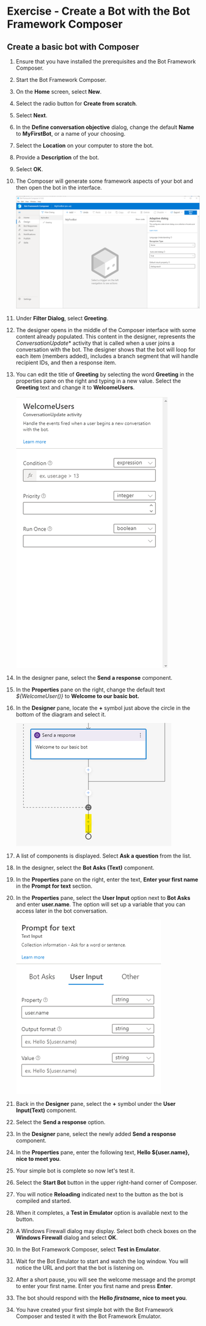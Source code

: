 # Exercise - Create a Bot with the Bot Framework Composer

## Create a basic bot with Composer

1. Ensure that you have installed the prerequisites and the Bot Framework Composer.
1. Start the Bot Framework Composer.
1. On the **Home** screen, select **New**.
1. Select the radio button for **Create from scratch**.
1. Select **Next**.
1. In the **Define conversation objective** dialog, change the default **Name** to **MyFirstBot**, or a name of your choosing.
1. Select the **Location** on your computer to store the bot.
1. Provide a **Description** of the bot.
1. Select **OK**.
1. The Composer will generate some framework aspects of your bot and then open the bot in the interface.

    ![New bot with Composer](media/new-bot.png)

1. Under **Filter Dialog**, select **Greeting**.
1. The designer opens in the middle of the Composer interface with some content already populated. This content in the designer, represents the *ConversationUpdate** activity that is called when a user joins a conversation with the bot. The designer shows that the bot will loop for each item (members added), includes a branch segment that will handle recipient IDs, and then a response item.
1. You can edit the title of **Greeting** by selecting the word **Greeting** in the properties pane on the right and typing in a new value.  Select the **Greeting** text and change it to **WelcomeUsers**.

    ![Editing Greeting text in properties pane](media/change-greeting.png)

1. In the designer pane, select the **Send a response** component.
1. In the **Properties** pane on the right, change the default text *${WelcomeUser()}*  to **Welcome to our basic bot.**
1. In the **Designer** pane, locate the **+** symbol just above the circle in the bottom of the diagram and select it.

    ![plus symbol at bottom of designer diagram](media/plus-symbol.png)

1. A list of components is displayed.  Select **Ask a question** from the list.
1. In the designer, select the **Bot Asks (Text)** component.
1. In the **Properties** pane on the right, enter the text, **Enter your first name** in the **Prompt for text** section.
1. In the **Properties** pane, select the **User Input** option next to **Bot Asks** and enter **user.name**. The option will set up a variable that you can access later in the bot conversation.

    ![User input option with user.name entered](media/user-input.png)

1. Back in the **Designer** pane, select the **+** symbol under the **User Input(Text)** component.
1. Select the **Send a response** option.
1. In the **Designer** pane, select the newly added **Send a response** component.
1. In the **Properties** pane, enter the following text, **Hello ${user.name}, nice to meet you**.
1. Your simple bot is complete so now let's test it.
1. Select the **Start Bot** button in the upper right-hand corner of Composer.
1. You will notice **Reloading** indicated next to the button as the bot is compiled and started.
1. When it completes, a **Test in Emulator** option is available next to the button. 
1. A Windows Firewall dialog may display. Select both check boxes on the **Windows Firewall** dialog and select **OK**.
1. In the Bot Framework Composer, select **Test in Emulator**.
1. Wait for the Bot Emulator to start and watch the log window.  You will notice the URL and port that the bot is listening on.
1. After a short pause, you will see the welcome message and the prompt to enter your first name.  Enter you first name and press **Enter**.
1. The bot should respond with the **Hello *firstname*, nice to meet you**.
1. You have created your first simple bot with the Bot Framework Composer and tested it with the Bot Framework Emulator.
